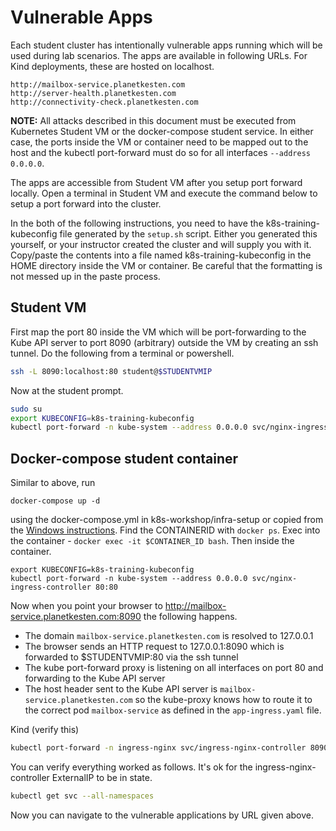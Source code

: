 # Vulnerable Apps

Each student cluster has intentionally vulnerable apps running which will be used during lab scenarios. The apps are available in following URLs. For Kind deployments, these are hosted on localhost.

```
http://mailbox-service.planetkesten.com
http://server-health.planetkesten.com
http://connectivity-check.planetkesten.com
```

**NOTE:** All attacks described in this document must be executed from Kubernetes Student VM or the docker-compose
student service. In either case, the ports inside the VM or container need to be mapped out to the host
and the kubectl port-forward must do so for all interfaces `--address 0.0.0.0`.

The apps are accessible from Student VM after you setup port forward locally. Open a terminal in Student VM and execute the command below to setup a port forward into the cluster.

In the both of the following instructions, you need to have the k8s-training-kubeconfig file generated by the
`setup.sh` script. Either you generated this yourself, or your instructor created the cluster and will supply
you with it. Copy/paste the contents into a file named k8s-training-kubeconfig in the HOME directory inside
the VM or container. Be careful that the formatting is not messed up in the paste process.

## Student VM

First map the port 80 inside the VM which will be port-forwarding to the Kube API server to port 8090 (arbitrary)
outside the VM by creating an ssh tunnel. Do the following from a terminal or powershell.
```bash
ssh -L 8090:localhost:80 student@$STUDENTVMIP
```

Now at the student prompt.

```bash
sudo su
export KUBECONFIG=k8s-training-kubeconfig
kubectl port-forward -n kube-system --address 0.0.0.0 svc/nginx-ingress-controller 80:80
```

## Docker-compose student container
Similar to above, run 
```
docker-compose up -d
```
using the docker-compose.yml in k8s-workshop/infra-setup or copied
from the [Windows instructions](windows-instructions.md). Find the CONTAINERID with `docker ps`.
Exec into the container - `docker exec -it $CONTAINER_ID bash`. Then inside the container.
```
export KUBECONFIG=k8s-training-kubeconfig
kubectl port-forward -n kube-system --address 0.0.0.0 svc/nginx-ingress-controller 80:80
```

Now when you point your browser to http://mailbox-service.planetkesten.com:8090 the following happens.
* The domain `mailbox-service.planetkesten.com` is resolved to 127.0.0.1
* The browser sends an HTTP request to 127.0.0.1:8090 which is forwarded to $STUDENTVMIP:80 via the ssh tunnel
* The kube port-forward proxy is listening on all interfaces on port 80 and forwarding to the Kube API server
* The host header sent to the Kube API server is `mailbox-service.planetkesten.com` so the kube-proxy knows
how to route it to the correct pod `mailbox-service` as defined in the `app-ingress.yaml` file.


Kind (verify this)
```bash
kubectl port-forward -n ingress-nginx svc/ingress-nginx-controller 8090:80
```

You can verify everything worked as follows. It's ok for the ingress-nginx-controller ExternalIP to 
be in <pending> state.
```bash
kubectl get svc --all-namespaces
```

Now you can navigate to the vulnerable applications by URL given above.